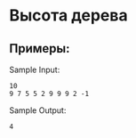 # Высота дерева

## Примеры:

Sample Input:

```
10
9 7 5 5 2 9 9 9 2 -1
```

Sample Output:

```
4
```
